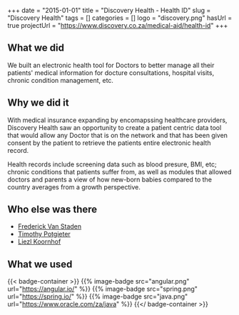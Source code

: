 +++ 
date = "2015-01-01"
title = "Discovery Health - Health ID"
slug = "Discovery Health" 
tags = []
categories = []
logo = "discovery.png"
hasUrl = true
projectUrl = "https://www.discovery.co.za/medical-aid/health-id"
+++

## What we did
We built an electronic health tool for Doctors to better manage all their patients' medical information for docture consultations, hospital visits, chronic condition management, etc.

## Why we did it
With medical insurance expanding by encomapssing healthcare providers, Discovery Health saw an opportunity to create a patient centric data tool that would allow any Doctor that is on the network and that has been given consent by the patient to retrieve the patients entire electronic health record.

Health records include screening data such as blood presure, BMI, etc; chronic conditions that patients suffer from, as well as modules that allowed doctors and parents a view of how new-born babies compared to the country averages from a growth perspective.

## Who else was there
* [Frederick Van Staden](https://www.linkedin.com/in/frederickvanstaden/)
* [Timothy Potgieter](https://www.linkedin.com/in/timothy-potgieter-0bb591119/)
* [Liezl Koornhof](https://www.linkedin.com/in/liezl-koornhof-107a4060/)

## What we used

{{< badge-container >}}
  {{% image-badge src="angular.png" url="https://angular.io/" %}}
  {{% image-badge src="spring.png" url="https://spring.io/" %}}
  {{% image-badge src="java.png" url="https://www.oracle.com/za/java" %}}
{{</ badge-container >}}